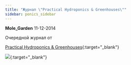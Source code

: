 ```yaml
---
title: "Журнал \"Practical Hydroponics & Greenhouses\""
sidebar: ponics_sidebar
---
```


**Mole_Garden** 11-12-2014

Очередной журнал от 

[Practical Hydroponics &amp; Greenhouses](http://www.hydroponics.com.au/issues/issue150/html5/){:target="_blank"} 

[![](/imagehost2/thumbs/c06ce47d746caa9d9461116913234638.png)](https://t.me/ponics_ru_files/13466){:target="_blank"}


